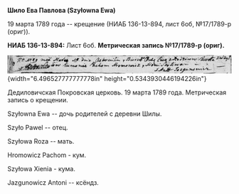 **Шило Ева Павлова (Szyłowna Ewa)**

19 марта 1789 года -- крещение (НИАБ 136-13-894, лист 6об, №17/1789-р
(ориг)).

**НИАБ 136-13-894:** Лист 6об. **Метрическая запись №17/1789-р (ориг).**

![](./media/6f7014dd2bd4942c22d5a22e553090d34a6c0ef4.png){width="6.496527777777778in"
height="0.5343930446194226in"}

Дедиловичская Покровская церковь. 19 марта 1789 года. Метрическая запись
о крещении.

Szyłowna Ewa -- дочь родителей с деревни Шилы.

Szyło Pawel -- отец.

Szyłowa Roza -- мать.

Hromowicz Pachom - кум.

Szyłowa Xienia - кума.

Jazgunowicz Antoni -- ксёндз.
